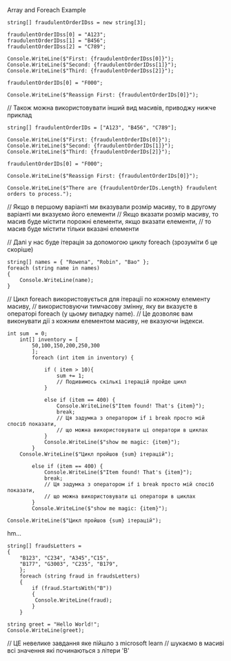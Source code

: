  Array and Foreach Example

    string[] fraudulentOrderIDss = new string[3];
    
    fraudulentOrderIDss[0] = "A123";
    fraudulentOrderIDss[1] = "B456";
    fraudulentOrderIDss[2] = "C789";
    
    Console.WriteLine($"First: {fraudulentOrderIDss[0]}");
    Console.WriteLine($"Second: {fraudulentOrderIDss[1]}");
    Console.WriteLine($"Third: {fraudulentOrderIDss[2]}");
    
    fraudulentOrderIDs[0] = "F000";
    
    Console.WriteLine($"Reassign First: {fraudulentOrderIDs[0]}");

// Також можна використовувати інший вид масивів, приводжу нижче приклад

    string[] fraudulentOrderIDs = ["A123", "B456", "C789"];
    
    Console.WriteLine($"First: {fraudulentOrderIDs[0]}");
    Console.WriteLine($"Second: {fraudulentOrderIDs[1]}");
    Console.WriteLine($"Third: {fraudulentOrderIDs[2]}");
    
    fraudulentOrderIDs[0] = "F000";
    
    Console.WriteLine($"Reassign First: {fraudulentOrderIDs[0]}");
    
    Console.WriteLine($"There are {fraudulentOrderIDs.Length} fraudulent orders to process.");

// Якщо в першому варіанті ми вказували розмір масиву, то в другому варіанті ми вказуємо його елементи
// Якщо вказати розмір масиву, то масив буде містити порожні елементи, якщо вказати елементи,
// то масив буде містити тільки вказані елементи

// Далі у нас буде ітерація за допомогою циклу foreach (зрозуміти б це скоріше)

    string[] names = { "Rowena", "Robin", "Bao" };
    foreach (string name in names)
    {
        Console.WriteLine(name);
    }

// Цикл foreach використовується для ітерації по кожному елементу масиву,
// використовуючи тимчасову змінну, яку ви вказуєте в операторі foreach (у цьому випадку name).
// Це дозволяє вам виконувати дії з кожним елементом масиву, не вказуючи індекси.

    int sum  = 0;
        int[] inventory = [
            50,100,150,200,250,300
            ];
            foreach (int item in inventory) {
        
                if ( item > 10){
                    sum += 1;
                    // Подивимось скількі ітерацій пройде цикл
                }
        
                else if (item == 400) {
                    Console.WriteLine($"Item found! That's {item}");
                    break; 
                    // Ця задумка з оператором if і break просто мій спосіб показати, 
                    // що можна використовувати ці оператори в циклах
                }
                Console.WriteLine($"show me magic: {item}");
            }
        Console.WriteLine($"Цикл пройшов {sum} ітерацій");
    
            else if (item == 400) {
                Console.WriteLine($"Item found! That's {item}");
                break; 
                // Ця задумка з оператором if і break просто мій спосіб показати, 
                // що можна використовувати ці оператори в циклах
            }
            Console.WriteLine($"show me magic: {item}");
               
    Console.WriteLine($"Цикл пройшов {sum} ітерацій");

hm...

    string[] fraudsLetters =
    {
        "B123", "C234", "A345","C15",
        "B177", "G3003", "C235", "B179",
        };
        foreach (string fraud in fraudsLetters)
        {
            if (fraud.StartsWith("B"))
            {
             Console.WriteLine(fraud);
            }
        }
    
    string greet = "Hello World!";
    Console.WriteLine(greet);
 // ЦЕ невелике завдання яке пійшло з microsoft learn
 // шукаємо в масиві всі значення які починаються з літери 'B'
